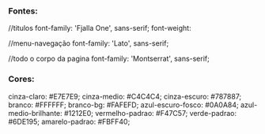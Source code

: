 
### Fontes:
//titulos
font-family: 'Fjalla One', sans-serif;
font-weight: 

//menu-navegação
font-family: 'Lato', sans-serif;

//todo o corpo da pagina
font-family: 'Montserrat', sans-serif;

### Cores:
cinza-claro: #E7E7E9;
cinza-medio: #C4C4C4;
cinza-escuro: #787887;
branco: #FFFFFF;
branco-bg: #FAFEFD;
azul-escuro-fosco: #0A0A84;
azul-medio-brilhante: #1212E0;
vermelho-padrao: #F47C57;
verde-padrao: #6DE195;
amarelo-padrao: #FBFF40;

